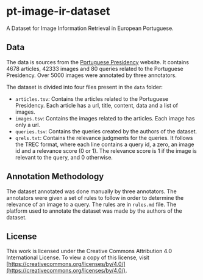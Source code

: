 # pt-image-ir-dataset

A Dataset for Image Information Retrieval in European Portuguese.

## Data

The data is sources from the [Portuguese Presidency](https://www.presidencia.pt/) website. It contains 4678 articles, 42333 images and 80 queries related to the Portuguese Presidency. Over 5000 images were annotated by three annotators.

The dataset is divided into four files present in the `data` folder:

- `articles.tsv`: Contains the articles related to the Portuguese Presidency. Each article has a url, title, content, data and a list of images.
- `images.tsv`: Contains the images related to the articles. Each image has only a url.
- `queries.tsv`: Contains the queries created by the authors of the dataset.
- `qrels.txt`: Contains the relevance judgments for the queries. It follows the TREC format, where each line contains a query id, a zero, an image id and a relevance score (0 or 1). The relevance score is 1 if the image is relevant to the query, and 0 otherwise.

## Annotation Methodology

The dataset annotated was done manually by three annotators. The annotators were given a set of rules to follow in order to determine the relevance of an image to a query. The rules are in `rules.md` file. The platform used to annotate the dataset was made by the authors of the dataset.

## License

This work is licensed under the Creative Commons Attribution 4.0 International License.
To view a copy of this license, visit [https://creativecommons.org/licenses/by/4.0/](https://creativecommons.org/licenses/by/4.0/).
